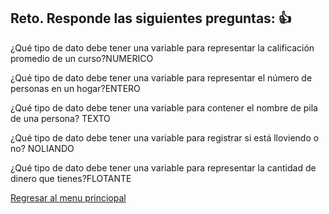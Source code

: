 ## Reto. Responde las siguientes preguntas: 👍
¿Qué tipo de dato debe tener una variable para representar la calificación promedio de un
curso?NUMERICO

¿Qué tipo de dato debe tener una variable para representar el número de personas en un
hogar?ENTERO

¿Qué tipo de dato debe tener una variable para contener el nombre de pila de una persona?
TEXTO

¿Qué tipo de dato debe tener una variable para registrar si está lloviendo o no? NOLIANDO

¿Qué tipo de dato debe tener una variable para representar la cantidad de dinero que
tienes?FLOTANTE 

[Regresar al menu princiopal](https://github.com/escuelaDeCodigoMargaritaMaza/escuela_de_codigo/tree/main/PENSAMIENTO_COMPUTACIONAL)
